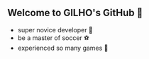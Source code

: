 ## Welcome to GILHO's GitHub 👋

  + super novice developer 🦠
  + be a master of soccer ⚽
  + experienced so many games 🗿

<!--
**HoSiZing/HoSiZing** is a ✨ _special_ ✨ repository because its `README.md` (this file) appears on your GitHub profile.

Here are some ideas to get you started:

- 🔭 I’m currently working on ...
- 🌱 I’m currently learning ...
- 👯 I’m looking to collaborate on ...
- 🤔 I’m looking for help with ...
- 💬 Ask me about ...
- 📫 How to reach me: ...
- 😄 Pronouns: ...
- ⚡Fun fact: ...
-->
